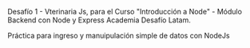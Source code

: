 Desafío 1 - Vterinaria Js, para el Curso "Introducción a Node" - Módulo Backend con Node y Express Academia Desafío Latam.

Práctica para ingreso y manuipulación simple de datos con NodeJs
